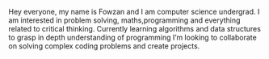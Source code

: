 Hey everyone, my name is Fowzan and I am computer science undergrad.
I am interested in problem solving, maths,programming and everything related to critical thinking.
Currently learning algorithms and data structures to grasp in depth understanding of programming
I’m looking to collaborate on solving complex coding problems and create projects.
